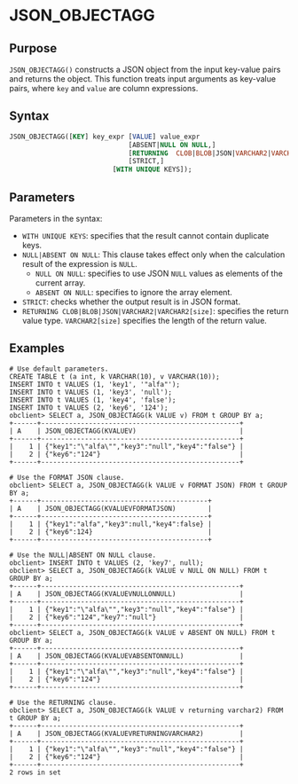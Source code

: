 # JSON_OBJECTAGG

## Purpose

`JSON_OBJECTAGG()` constructs a JSON object from the input key-value pairs and returns the object. This function treats input arguments as key-value pairs, where `key` and `value` are column expressions.

## Syntax

```sql
JSON_OBJECTAGG([KEY] key_expr [VALUE] value_expr
                              [ABSENT|NULL ON NULL,]
                              [RETURNING  CLOB|BLOB|JSON|VARCHAR2|VARCHAR2[size],]
                              [STRICT,]
                          [WITH UNIQUE KEYS]);

```

## Parameters

Parameters in the syntax:

- `WITH UNIQUE KEYS`: specifies that the result cannot contain duplicate keys.
- `NULL|ABSENT ON NULL`: This clause takes effect only when the calculation result of the expression is `NULL`.
   - `NULL ON NULL`: specifies to use JSON `NULL` values as elements of the current array.
   - `ABSENT ON NULL`: specifies to ignore the array element.
- `STRICT`: checks whether the output result is in JSON format.
- `RETURNING CLOB|BLOB|JSON|VARCHAR2|VARCHAR2[size]`: specifies the return value type. `VARCHAR2[size]` specifies the length of the return value.

## Examples

```shell
# Use default parameters.
CREATE TABLE t (a int, k VARCHAR(10), v VARCHAR(10));
INSERT INTO t VALUES (1, 'key1', '"alfa"');
INSERT INTO t VALUES (1, 'key3', 'null');
INSERT INTO t VALUES (1, 'key4', 'false');
INSERT INTO t VALUES (2, 'key6', '124');
obclient> SELECT a, JSON_OBJECTAGG(k VALUE v) FROM t GROUP BY a;
+------+--------------------------------------------------+
| A    | JSON_OBJECTAGG(KVALUEV)                          |
+------+--------------------------------------------------+
|    1 | {"key1":"\"alfa\"","key3":"null","key4":"false"} |
|    2 | {"key6":"124"}                                   |
+------+--------------------------------------------------+

# Use the FORMAT JSON clause.
obclient> SELECT a, JSON_OBJECTAGG(k VALUE v FORMAT JSON) FROM t GROUP BY a;
+------+------------------------------------------+
| A    | JSON_OBJECTAGG(KVALUEVFORMATJSON)        |
+------+------------------------------------------+
|    1 | {"key1":"alfa","key3":null,"key4":false} |
|    2 | {"key6":124}                             |
+------+------------------------------------------+

# Use the NULL|ABSENT ON NULL clause.
obclient> INSERT INTO t VALUES (2, 'key7', null);
obclient> SELECT a, JSON_OBJECTAGG(k VALUE v NULL ON NULL) FROM t GROUP BY a;
+------+--------------------------------------------------+
| A    | JSON_OBJECTAGG(KVALUEVNULLONNULL)                |
+------+--------------------------------------------------+
|    1 | {"key1":"\"alfa\"","key3":"null","key4":"false"} |
|    2 | {"key6":"124","key7":"null"}                     |
+------+--------------------------------------------------+
obclient> SELECT a, JSON_OBJECTAGG(k VALUE v ABSENT ON NULL) FROM t GROUP BY a;
+------+--------------------------------------------------+
| A    | JSON_OBJECTAGG(KVALUEVABSENTONNULL)              |
+------+--------------------------------------------------+
|    1 | {"key1":"\"alfa\"","key3":"null","key4":"false"} |
|    2 | {"key6":"124"}                                   |
+------+--------------------------------------------------+

# Use the RETURNING clause.
obclient> SELECT a, JSON_OBJECTAGG(k VALUE v returning varchar2) FROM t GROUP BY a;
+------+--------------------------------------------------+
| A    | JSON_OBJECTAGG(KVALUEVRETURNINGVARCHAR2)         |
+------+--------------------------------------------------+
|    1 | {"key1":"\"alfa\"","key3":"null","key4":"false"} |
|    2 | {"key6":"124"}                                   |
+------+--------------------------------------------------+
2 rows in set
```
